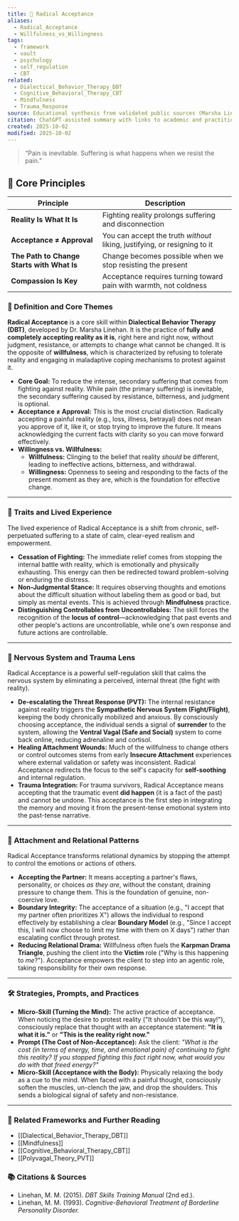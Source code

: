 ```yaml
---
title: 🧘 Radical Acceptance
aliases:
  - Radical_Acceptance
  - Willfulness_vs_Willingness
tags:
  - framework
  - vault
  - psychology
  - self_regulation
  - CBT
related:
  - Dialectical_Behavior_Therapy_DBT
  - Cognitive_Behavioral_Therapy_CBT
  - Mindfulness
  - Trauma_Response
source: Educational synthesis from validated public sources (Marsha Linehan's model)
citation: ChatGPT-assisted summary with links to academic and practitioner materials
created: 2025-10-02
modified: 2025-10-02
---
```


> “Pain is inevitable. Suffering is what happens when we resist the pain.”


## 🧠 Core Principles

| Principle                                  | Description                                                               |
| ------------------------------------------ | ------------------------------------------------------------------------- |
| **Reality Is What It Is**                  | Fighting reality prolongs suffering and disconnection                     |
| **Acceptance ≠ Approval**                  | You can accept the truth _without_ liking, justifying, or resigning to it |
| **The Path to Change Starts with What Is** | Change becomes possible when we stop resisting the present                |
| **Compassion Is Key**                      | Acceptance requires turning toward pain with warmth, not coldness         |

### 🧩 Definition and Core Themes

**Radical Acceptance** is a core skill within **Dialectical Behavior Therapy (DBT)**, developed by Dr. Marsha Linehan. It is the practice of **fully and completely accepting reality as it is**, right here and right now, without judgment, resistance, or attempts to change what cannot be changed. It is the opposite of **willfulness**, which is characterized by refusing to tolerate reality and engaging in maladaptive coping mechanisms to protest against it.

-   **Core Goal:** To reduce the intense, secondary suffering that comes from fighting against reality. While pain (the primary suffering) is inevitable, the secondary suffering caused by resistance, bitterness, and judgment is optional.
-   **Acceptance $\neq$ Approval:** This is the most crucial distinction. Radically accepting a painful reality (e.g., loss, illness, betrayal) does *not* mean you approve of it, like it, or stop trying to improve the future. It means acknowledging the current facts with clarity so you can move forward effectively.
-   **Willingness vs. Willfulness:**
    * **Willfulness:** Clinging to the belief that reality *should* be different, leading to ineffective actions, bitterness, and withdrawal.
    * **Willingness:** Openness to seeing and responding to the facts of the present moment as they are, which is the foundation for effective change.

***

### 🌿 Traits and Lived Experience

The lived experience of Radical Acceptance is a shift from chronic, self-perpetuated suffering to a state of calm, clear-eyed realism and empowerment.

-   **Cessation of Fighting:** The immediate relief comes from stopping the internal battle with reality, which is emotionally and physically exhausting. This energy can then be redirected toward problem-solving or enduring the distress.
-   **Non-Judgmental Stance:** It requires observing thoughts and emotions about the difficult situation without labeling them as good or bad, but simply as mental events. This is achieved through **Mindfulness** practice.
-   **Distinguishing Controllables from Uncontrollables:** The skill forces the recognition of the **locus of control**—acknowledging that past events and other people's actions are uncontrollable, while one's own response and future actions are controllable.

***

### 🧠 Nervous System and Trauma Lens

Radical Acceptance is a powerful self-regulation skill that calms the nervous system by eliminating a perceived, internal threat (the fight with reality).

-   **De-escalating the Threat Response (PVT):** The internal resistance against reality triggers the **Sympathetic Nervous System (Fight/Flight)**, keeping the body chronically mobilized and anxious. By consciously choosing acceptance, the individual sends a signal of **surrender** to the system, allowing the **Ventral Vagal (Safe and Social)** system to come back online, reducing adrenaline and cortisol.
-   **Healing Attachment Wounds:** Much of the willfulness to change others or control outcomes stems from early **Insecure Attachment** experiences where external validation or safety was inconsistent. Radical Acceptance redirects the focus to the self's capacity for **self-soothing** and internal regulation.
-   **Trauma Integration:** For trauma survivors, Radical Acceptance means accepting that the traumatic event **did happen** (it is a fact of the past) and cannot be undone. This acceptance is the first step in integrating the memory and moving it from the present-tense emotional system into the past-tense narrative.

***

### 💞 Attachment and Relational Patterns

Radical Acceptance transforms relational dynamics by stopping the attempt to control the emotions or actions of others.

-   **Accepting the Partner:** It means accepting a partner's flaws, personality, or choices *as they are*, without the constant, draining pressure to change them. This is the foundation of genuine, non-coercive love.
-   **Boundary Integrity:** The acceptance of a situation (e.g., "I accept that my partner often prioritizes X") allows the individual to respond effectively by establishing a clear **Boundary Model** (e.g., "Since I accept this, I will now choose to limit my time with them on X days") rather than escalating conflict through protest.
-   **Reducing Relational Drama:** Willfulness often fuels the **Karpman Drama Triangle**, pushing the client into the **Victim** role ("Why is this happening to *me*?"). Acceptance empowers the client to step into an agentic role, taking responsibility for their own response.

***

### 🛠️ Strategies, Prompts, and Practices

-   **Micro-Skill (Turning the Mind):** The active practice of acceptance. When noticing the desire to protest reality ("It shouldn't be this way!"), consciously replace that thought with an acceptance statement: **"It is what it is."** or **"This is the reality right now."**
-   **Prompt (The Cost of Non-Acceptance):** Ask the client: *"What is the cost (in terms of energy, time, and emotional pain) of continuing to fight this reality? If you stopped fighting this fact right now, what would you do with that freed energy?"*
-   **Micro-Skill (Acceptance with the Body):** Physically relaxing the body as a cue to the mind. When faced with a painful thought, consciously soften the muscles, un-clench the jaw, and drop the shoulders. This sends a biological signal of safety and non-resistance.

***

### 🔗 Related Frameworks and Further Reading

-   [[Dialectical_Behavior_Therapy_DBT]]
-   [[Mindfulness]]
-   [[Cognitive_Behavioral_Therapy_CBT]]
-   [[Polyvagal_Theory_PVT]]

### 📚 Citations & Sources

-   Linehan, M. M. (2015). *DBT Skills Training Manual* (2nd ed.).
-   Linehan, M. M. (1993). *Cognitive-Behavioral Treatment of Borderline Personality Disorder.*